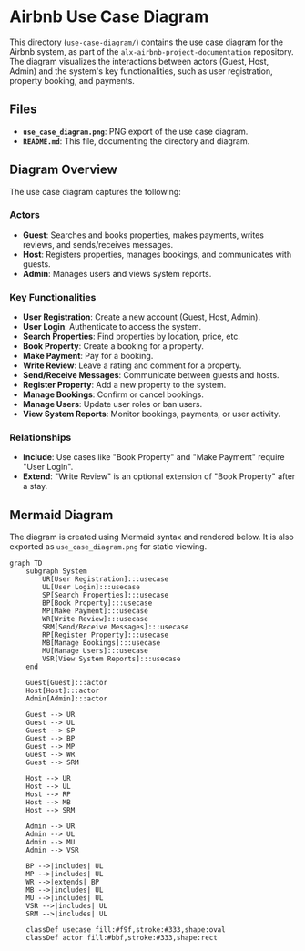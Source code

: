 # Airbnb Use Case Diagram

This directory (`use-case-diagram/`) contains the use case diagram for the Airbnb system, as part of the `alx-airbnb-project-documentation` repository. The diagram visualizes the interactions between actors (Guest, Host, Admin) and the system's key functionalities, such as user registration, property booking, and payments.

## Files

- **`use_case_diagram.png`**: PNG export of the use case diagram.
- **`README.md`**: This file, documenting the directory and diagram.

## Diagram Overview

The use case diagram captures the following:

### Actors
- **Guest**: Searches and books properties, makes payments, writes reviews, and sends/receives messages.
- **Host**: Registers properties, manages bookings, and communicates with guests.
- **Admin**: Manages users and views system reports.

### Key Functionalities
- **User Registration**: Create a new account (Guest, Host, Admin).
- **User Login**: Authenticate to access the system.
- **Search Properties**: Find properties by location, price, etc.
- **Book Property**: Create a booking for a property.
- **Make Payment**: Pay for a booking.
- **Write Review**: Leave a rating and comment for a property.
- **Send/Receive Messages**: Communicate between guests and hosts.
- **Register Property**: Add a new property to the system.
- **Manage Bookings**: Confirm or cancel bookings.
- **Manage Users**: Update user roles or ban users.
- **View System Reports**: Monitor bookings, payments, or user activity.

### Relationships
- **Include**: Use cases like "Book Property" and "Make Payment" require "User Login".
- **Extend**: "Write Review" is an optional extension of "Book Property" after a stay.

## Mermaid Diagram

The diagram is created using Mermaid syntax and rendered below. It is also exported as `use_case_diagram.png` for static viewing.

```mermaid
graph TD
    subgraph System
        UR[User Registration]:::usecase
        UL[User Login]:::usecase
        SP[Search Properties]:::usecase
        BP[Book Property]:::usecase
        MP[Make Payment]:::usecase
        WR[Write Review]:::usecase
        SRM[Send/Receive Messages]:::usecase
        RP[Register Property]:::usecase
        MB[Manage Bookings]:::usecase
        MU[Manage Users]:::usecase
        VSR[View System Reports]:::usecase
    end

    Guest[Guest]:::actor
    Host[Host]:::actor
    Admin[Admin]:::actor

    Guest --> UR
    Guest --> UL
    Guest --> SP
    Guest --> BP
    Guest --> MP
    Guest --> WR
    Guest --> SRM

    Host --> UR
    Host --> UL
    Host --> RP
    Host --> MB
    Host --> SRM

    Admin --> UR
    Admin --> UL
    Admin --> MU
    Admin --> VSR

    BP -->|includes| UL
    MP -->|includes| UL
    WR -->|extends| BP
    MB -->|includes| UL
    MU -->|includes| UL
    VSR -->|includes| UL
    SRM -->|includes| UL

    classDef usecase fill:#f9f,stroke:#333,shape:oval
    classDef actor fill:#bbf,stroke:#333,shape:rect